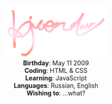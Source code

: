 <p align="center" width="100%">
    <img src="/images/logo.png" width="45%">
<br>
    <b>Birthday</b>: May 11 2009<br>
    <b>Coding</b>: HTML & CSS<br>
    <b>Learning</b>: JavaScript<br>
    <b>Languages</b>: Russian, English<br>
    <b>Wishing to</b>: ...what?
</p>
